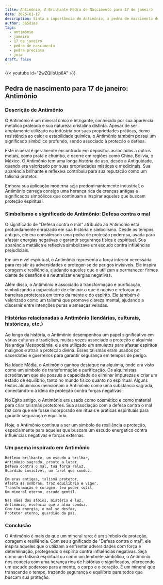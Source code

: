```yaml
---
title: Antimônio, A Brilhante Pedra de Nascimento para 17 de janeiro
date: 2025-01-17
description: Sinta a importância de Antimônio, a pedra de nascimento de 17 de janeiro que simboliza Defesa contra o mal. Deixe que sua beleza e significado iluminem seu dia.
author: 365dias
tags:
  - antimônio
  - janeiro
  - 17 de janeiro
  - pedra de nascimento
  - pedra preciosa
  - joia
draft: false
---
```


{{< youtube id="2wZQiIbUp8A" >}}

## Pedra de nascimento para 17 de janeiro: Antimônio

### Descrição de Antimônio

O Antimônio é um mineral único e intrigante, conhecido por sua aparência metálica prateada e sua natureza cristalina distinta. Apesar de ser amplamente utilizado na indústria por suas propriedades práticas, como resistência ao calor e estabilidade química, o Antimônio também possui um significado simbólico profundo, sendo associado à proteção e defesa.

Este mineral é geralmente encontrado em depósitos associados a outros metais, como prata e chumbo, e ocorre em regiões como China, Bolívia, e México. O Antimônio tem uma longa história de uso, desde a Antiguidade, quando era valorizado por suas propriedades místicas e medicinais. Sua aparência brilhante e reflexiva contribuiu para sua reputação como um talismã protetor.

Embora sua aplicação moderna seja predominantemente industrial, o Antimônio carrega consigo uma herança rica de crenças antigas e significados simbólicos que continuam a inspirar aqueles que buscam proteção espiritual.

### Simbolismo e significado de Antimônio: Defesa contra o mal

O significado de "Defesa contra o mal" atribuído ao Antimônio está profundamente enraizado em sua história e simbolismo. Desde os tempos antigos, ele era considerado uma pedra de proteção poderosa, usada para afastar energias negativas e garantir segurança física e espiritual. Sua aparência metálica e reflexiva simbolizava um escudo contra influências prejudiciais.

Em um nível espiritual, o Antimônio representa a força interior necessária para resistir às adversidades e proteger-se de perigos invisíveis. Ele inspira coragem e resiliência, ajudando aqueles que o utilizam a permanecer firmes diante de desafios e a neutralizar energias negativas.

Além disso, o Antimônio é associado à transformação e purificação, simbolizando a capacidade de eliminar o que é nocivo e reforçar as barreiras protetoras em torno da mente e do espírito. Ele também é valorizado como um talismã que promove clareza mental, ajudando a discernir entre intenções puras e ameaças veladas.

### Histórias relacionadas a Antimônio (lendárias, culturais, históricas, etc.)

Ao longo da história, o Antimônio desempenhou um papel significativo em várias culturas e tradições, muitas vezes associado a proteção e alquimia. Na antiga Mesopotâmia, ele era utilizado em amuletos para afastar espíritos malignos e atrair a proteção divina. Esses talismãs eram usados por sacerdotes e guerreiros para garantir segurança em tempos de perigo.

Na Idade Média, o Antimônio ganhou destaque na alquimia, onde era visto como um símbolo de transformação e purificação. Os alquimistas acreditavam que ele possuía a capacidade de eliminar impurezas e criar um estado de equilíbrio, tanto no mundo físico quanto no espiritual. Alguns textos alquímicos mencionam o Antimônio como uma substância sagrada, conectando-o à ideia de proteção contra forças negativas.

No Egito antigo, o Antimônio era usado como cosmético e como material para criar talismãs protetores. Sua associação com a defesa contra o mal fez com que ele fosse incorporado em rituais e práticas espirituais para garantir segurança e equilíbrio.

Hoje, o Antimônio continua a ser um símbolo de resiliência e proteção, especialmente para aqueles que buscam um escudo energético contra influências negativas e forças externas.

### Um poema inspirado em Antimônio

```
Reflexo brilhante, um escudo a brilhar,  
Antimônio sagrado, pronto a lutar.  
Defesa contra o mal, tua força reluz,  
Guardião invisível, um farol que conduz.  

Em eras antigas, talismã protetor,  
Afasta as sombras, traz equilíbrio e vigor.  
Transformação e coragem, teu poder sutil,  
Um mineral eterno, escudo gentil.  

Nas mãos dos sábios, mistério e luz,  
Antimônio, essência que a alma conduz.  
Com tua energia, o mal se desfaz,  
Protetor eterno, guardião da paz.  
```

### Conclusão

O Antimônio é mais do que um mineral raro; é um símbolo de proteção, coragem e resiliência. Com seu significado de "Defesa contra o mal", ele inspira aqueles que o utilizam a enfrentar adversidades com força e determinação, protegendo o espírito contra influências negativas. Seja como um talismã espiritual ou como um lembrete simbólico, o Antimônio nos conecta com uma herança rica de histórias e significados, oferecendo um escudo poderoso para a mente, o corpo e o coração. É um mineral que transcende o tempo, trazendo segurança e equilíbrio para todos que buscam sua proteção.